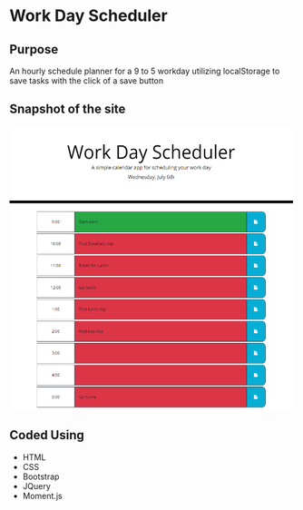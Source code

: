 # Work Day Scheduler

## Purpose
An hourly schedule planner for a 9 to 5 workday
utilizing localStorage to save tasks with the click of a save button

## Snapshot of the site
<img src="./assets/Images/snapshot.png" alt="snapshot of the site" height=500 width=500>

## Coded Using
- HTML
- CSS
- Bootstrap
- JQuery
- Moment.js
